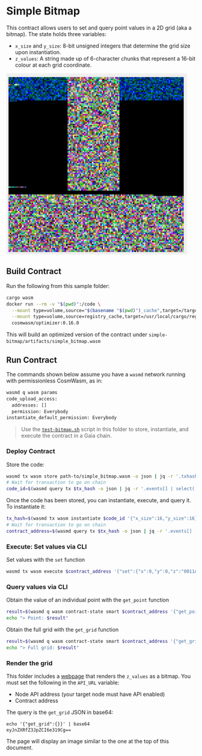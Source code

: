 # Simple Bitmap

This contract allows users to set and query point values in a 2D grid (aka a bitmap). The state holds three variables:

* `x_size` and `y_size`: 8-bit unsigned integers that determine the grid size upon instantiation.
* `z_values`: A string made up of 6-character chunks that represent a 16-bit colour at each grid coordinate.

![Sample grid rendered by the included webpage](grid-sample.png)

## Build Contract

Run the following from this sample folder:
```bash
cargo wasm
docker run --rm -v "$(pwd)":/code \
  --mount type=volume,source="$(basename "$(pwd)")_cache",target=/target \
  --mount type=volume,source=registry_cache,target=/usr/local/cargo/registry \
  cosmwasm/optimizer:0.16.0
```
This will build an optimized version of the contract under `simple-bitmap/artifacts/simple_bitmap.wasm`

## Run Contract

The commands shown below assume you have a `wasmd` network running with permissionless CosmWasm, as in:
```bash
wasmd q wasm params
code_upload_access:
  addresses: []
  permission: Everybody
instantiate_default_permission: Everybody
```

> Use the [`test-bitmap.sh`](test-bitmap.sh) script in this folder to store, instantiate, and execute the contract in a Gaia chain.

### Deploy Contract

Store the code:
```bash
wasmd tx wasm store path-to/simple_bitmap.wasm -o json | jq -r '.txhash'
# Wait for transaction to go on chain
code_id=$(wasmd query tx $tx_hash -o json | jq -r '.events[] | select(.type=="store_code").attributes[] | select(.key=="code_id").value')
```
Once the code has been stored, you can instantiate, execute, and query it. To instantiate it:
```bash
tx_hash=$(wasmd tx wasm instantiate $code_id '{"x_size":16,"y_size":16}' --label "bitmap" --no-admin -o json | jq -r '.txhash')
# Wait for transaction to go on chain
contract_address=$(wasmd query tx $tx_hash -o json | jq -r '.events[] | select(.type=="instantiate").attributes[] | select(.key=="_contract_address").value')
```

### Execute: Set values via CLI

Set values with the `set` function
```bash
wasmd tx wasm execute $contract_address '{"set":{"x":0,"y":0,"z":"0011AA"}}' # The x and y values must be within the limits set in the instantiate step
```

### Query values via CLI

Obtain the value of an individual point with the `get_point` function
```bash
result=$(wasmd q wasm contract-state smart $contract_address '{"get_point":{"x":0,"y":0}}' -o json | jq -r '.data.point')
echo "> Point: $result"
```

Obtain the full grid with the `get_grid` function
```bash
result=$(wasmd q wasm contract-state smart $contract_address '{"get_grid":{}}' -o json | jq -r '.data.z_values')
echo "> Full grid: $result"
```

### Render the grid

This folder includes a [webpage](index.html) that renders the `z_values` as a bitmap. You must set the following in the `API_URL` variable:
* Node API address (your target node must have API enabled)
* Contract address

The query is the `get_grid` JSON in base64:
```
echo '{"get_grid":{}}' | base64
eyJnZXRfZ3JpZCI6e319Cg==
```

The page will display an image similar to the one at the top of this document.